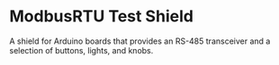 # ModbusRTU Test Shield
A shield for Arduino boards that provides an RS-485 transceiver and a selection of buttons, lights, and knobs.

